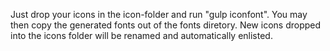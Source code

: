 Just drop your icons in the icon-folder and run "gulp iconfont". You may then copy the generated fonts out of the fonts diretory.
New icons dropped into the icons folder will be renamed and automatically enlisted.